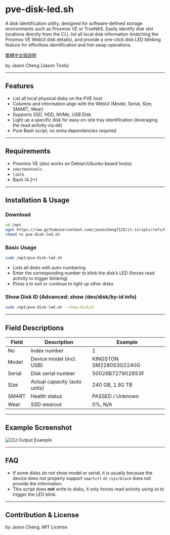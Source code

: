 
# pve-disk-led.sh

A disk identification utility, designed for software-defined storage environments such as Proxmox VE or TrueNAS. Easily identify disk slot locations directly from the CLI, list all local disk information (matching the Proxmox VE WebUI disk details), and provide a one-click disk LED blinking feature for effortless identification and hot-swap operations.

[繁體中文版說明](https://github.com/jasoncheng7115/it-scripts/blob/master/pve-disk-led/README_zh-TW.md)

by Jason Cheng (Jason Tools)

---

## Features

* List all local physical disks on the PVE host
* Columns and information align with the WebUI (Model, Serial, Size, SMART, Wear)
* Supports SSD, HDD, NVMe, USB Disk
* Light up a specific disk for easy on-site tray identification (leveraging the read activity via dd)
* Pure Bash script, no extra dependencies required

---

## Requirements

* Proxmox VE (also works on Debian/Ubuntu-based hosts)
* `smartmontools`
* `lsblk`
* Bash (4.2+)

---

## Installation & Usage

### Download

```bash
cd /opt
wget https://raw.githubusercontent.com/jasoncheng7115/it-scripts/refs/heads/master/pve-disk-led/pve-disk-led.sh
chmod +x pve-disk-led.sh
```

### Basic Usage

```bash
sudo /opt/pve-disk-led.sh
```

* Lists all disks with auto-numbering
* Enter the corresponding number to blink the disk’s LED (forces read activity to trigger blinking)
* Press `Q` to exit or continue to light up other disks

### Show Disk ID (Advanced: show /dev/disk/by-id info)

```bash
sudo /opt/pve-disk-led.sh --show-diskid
```

---

## Field Descriptions

| Field  | Description                  | Example                 |
| ------ | ---------------------------- | ----------------------- |
| No     | Index number                 | 1                       |
| Model  | Device model (incl. USB)     | KINGSTON SM2280S3G2240G |
| Serial | Disk serial number           | 50026B727902853F        |
| Size   | Actual capacity (auto units) | 240 GB, 1.92 TB         |
| SMART  | Health status                | PASSED / Unknown        |
| Wear   | SSD wearout                  | 0%, N/A                 |

---

## Example Screenshot

![CLI Output Example](https://github.com/jasoncheng7115/it-scripts/blob/master/pve-disk-led/screenshot01.png)

---

## FAQ

* If some disks do not show model or serial, it is usually because the device does not properly support `smartctl` or `/sys/block` does not provide the information.
* This script does **not** write to disks, it only forces read activity using `dd` to trigger the LED blink.

---

## Contribution & License

by Jason Cheng, MIT License

